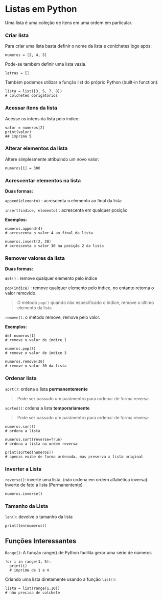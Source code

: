 # Listas em Python

Uma lista é uma coleção de itens em uma ordem em particular.

### Criar lista
Para criar uma lista basta definir o nome da lista e conlchetes logo após:

```
numeros = [2, 4, 5]
```
Pode-se também definir uma lista vazia.
```
letras = []
```

Também podemos utilizar a função list do próprio Python (built-in function):
```
lista = list([3, 5, 7, 8])
# colchetes obrigatórios
```
### Acessar ítens da lista

Acesse os intens da lista pelo índice:

```
valor = numeros[2]
print(valor)
## imprime 5
```
### Alterar elementos da lista
Altere simplesmente atribuindo um novo valor:
```
numeros[1] = 300
```
### Acrescentar elementos na lista

**Duas formas:**

`append(elemento)` : acrescenta o elemento ao final da lista

`insert(indice, elemento)` : acrescenta em qualquer posição

**Exemplos:**

```
numeros.append(4) 
# acrescenta o valor 4 ao final da lista

numeros.insert(2, 30)
# acrescenta o valor 30 na posição 2 da lista
```
### Remover valores da lista

**Duas formas:**

`del()` : remove qualquer elemento pelo índice

`pop(indice)` : remove qualquer elemento pelo índice, no entanto retorna o valor removido. 

> O método `pop()` quando não especificado o índice, remove o último elemento da lista
> 
`remove()`: o método remove, remove pelo valor.

**Exemplos:**
```
del numeros[1]
# remove o valor de índice 1

numeros.pop(3)
# remove o valor de índice 3

numeros.remove(30)
# remove o valor 30 da lista
```

### Ordenar lista

`sort()`: ordena a lista **permanentemente**
> Pode ser passado um parâmentro para ordenar de forma reversa

`sorted()`: ordena a lista **temporariamente**
> Pode ser passado um parâmentro para ordenar de forma reversa

```
numeros.sort()
# ordena a lista

numeros.sort(reverse=True)
# ordena a lista na ordem reversa

print(sorted(numeros))
# apenas exibe de forma ordenada, mas preserva a lista original
```
### Inverter a Lista
`reverse()`: inverte uma lista. (não ordena em ordem alfabética inversa). Inverte de fato a lista (Permanentente)

```
numeros.inverse()
```

### Tamanho da Lista
`len()`: devolve o tamanho da lista
```
print(len(numeros))
```
## Funções Interessantes

`Range()`: A função range() de Python facilita gerar uma série de números
```
for i in range(1, 5):
  print(i)
  # imprime de 1 a 4
```
Criando uma lista diretamente usando a função `list()`:

```
lista = list(range(1,10))
# não precisa de colchete
```



